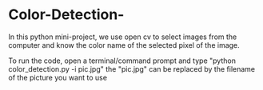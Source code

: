 # Color-Detection-
In this python mini-project, we use open cv to select images from the computer and know the color name of the selected pixel of the image.

To run the code, open a terminal/command prompt and type "python color_detection.py -i pic.jpg"
the "pic.jpg" can be replaced by the filename of the picture you want to use
